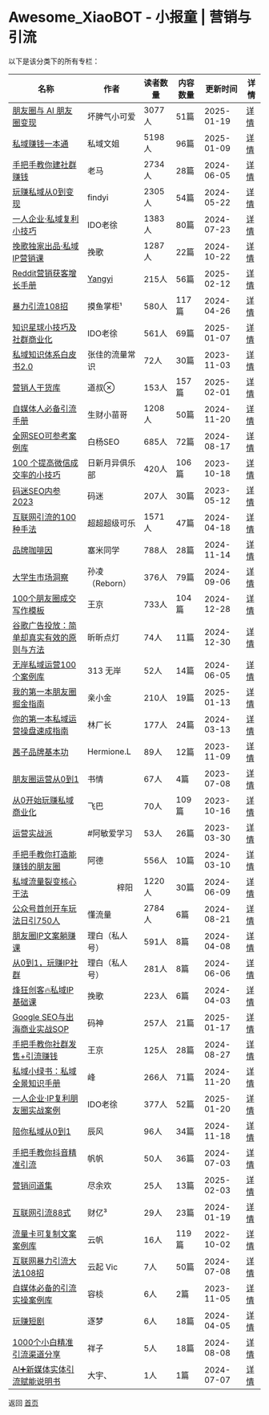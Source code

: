 # Awesome_XiaoBOT - 小报童 | 营销与引流

以下是该分类下的所有专栏：

| 名称 | 作者 | 读者数量 | 内容数量 | 更新时间 | 详情 |
|------|------|----------|----------|----------|------|
| [朋友圈与 AI 朋友圈变现](https://xiaobot.net/p/ying520323?refer=0b133df9-27dc-423b-8101-639049001c13) | 坏脾气小可爱 | 3077人 | 51篇 |  2025-01-19 | [详情](data/ying520323.md) |
| [私域赚钱一本通](https://xiaobot.net/p/kevin888?refer=0b133df9-27dc-423b-8101-639049001c13) | 私域文姐 | 5198人 | 96篇 |  2025-01-09 | [详情](data/kevin888.md) |
| [手把手教你建社群赚钱](https://xiaobot.net/p/laoma?refer=0b133df9-27dc-423b-8101-639049001c13) | 老马 | 2734人 | 28篇 |  2024-06-05 | [详情](data/laoma.md) |
| [玩赚私域从0到变现](https://xiaobot.net/p/1000009?refer=0b133df9-27dc-423b-8101-639049001c13) | findyi | 2305人 | 54篇 |  2024-05-22 | [详情](data/1000009.md) |
| [一人企业·私域复利小技巧](https://xiaobot.net/p/weixin?refer=0b133df9-27dc-423b-8101-639049001c13) | IDO老徐 | 1383人 | 80篇 |  2024-07-23 | [详情](data/weixin.md) |
| [挽歌独家出品·私域IP营销课](https://xiaobot.net/p/h15284641828?refer=0b133df9-27dc-423b-8101-639049001c13) | 挽歌 | 1287人 | 22篇 |  2024-10-22 | [详情](data/h15284641828.md) |
| [Reddit营销获客增长手册](https://xiaobot.net/p/reddit?refer=0b133df9-27dc-423b-8101-639049001c13) | [Yangyi](https://x.com/Yangyixxxx) | 215人 | 56篇 |  2025-02-12 | [详情](data/reddit.md) |
| [暴力引流108招](https://xiaobot.net/p/mysw001?refer=0b133df9-27dc-423b-8101-639049001c13) | 摸鱼掌柜¹ | 580人 | 117篇 |  2024-04-26 | [详情](data/mysw001.md) |
| [知识星球小技巧及社群商业化](https://xiaobot.net/p/shequn?refer=0b133df9-27dc-423b-8101-639049001c13) | IDO老徐 | 561人 | 69篇 |  2025-01-07 | [详情](data/shequn.md) |
| [私域知识体系白皮书2.0](https://xiaobot.net/p/siyuwiki?refer=0b133df9-27dc-423b-8101-639049001c13) | 张佳的流量常识 | 72人 | 30篇 |  2023-11-03 | [详情](data/siyuwiki.md) |
| [营销人干货库](https://xiaobot.net/p/daoshu?refer=0b133df9-27dc-423b-8101-639049001c13) | 道叔 | 153人 | 157篇 |  2025-02-01 | [详情](data/daoshu.md) |
| [自媒体人必备引流手册](https://xiaobot.net/p/MSk1888999?refer=0b133df9-27dc-423b-8101-639049001c13) | 生财小苗哥 | 1208人 | 50篇 |  2024-11-20 | [详情](data/MSk1888999.md) |
| [全网SEO可参考案例库](https://xiaobot.net/p/baiyang?refer=0b133df9-27dc-423b-8101-639049001c13) | 白杨SEO | 685人 | 72篇 |  2024-08-17 | [详情](data/baiyang.md) |
| [100 个提高微信成交率的小技巧](https://xiaobot.net/p/asdfghjkl?refer=0b133df9-27dc-423b-8101-639049001c13) | 日新月异俱乐部 | 420人 | 106篇 |  2023-10-18 | [详情](data/asdfghjkl.md) |
| [码迷SEO内参2023](https://xiaobot.net/p/seofood?refer=0b133df9-27dc-423b-8101-639049001c13) | 码迷 | 207人 | 30篇 |  2023-05-12 | [详情](data/seofood.md) |
| [互联网引流的100种手法](https://xiaobot.net/p/sjnm78?refer=0b133df9-27dc-423b-8101-639049001c13) | 超超超级可乐 | 1571人 | 47篇 |  2024-04-18 | [详情](data/sjnm78.md) |
| [品牌咖啡因](https://xiaobot.net/p/Brandaffeine?refer=0b133df9-27dc-423b-8101-639049001c13) | 塞米同学 | 788人 | 28篇 |  2024-11-14 | [详情](data/Brandaffeine.md) |
| [大学生市场洞察](https://xiaobot.net/p/xiaoyuan?refer=0b133df9-27dc-423b-8101-639049001c13) | 孙凌（Reborn） | 376人 | 79篇 |  2024-09-06 | [详情](data/xiaoyuan.md) |
| [100个朋友圈成交写作模板](https://xiaobot.net/p/xinsheng2020072?refer=0b133df9-27dc-423b-8101-639049001c13) | 王京 | 733人 | 104篇 |  2024-12-28 | [详情](data/xinsheng2020072.md) |
| [谷歌广告投放：简单却真实有效的原则与方法](https://xiaobot.net/p/google-ads?refer=0b133df9-27dc-423b-8101-639049001c13) | 昕昕点灯 | 74人 | 11篇 |  2024-12-30 | [详情](data/google-ads.md) |
| [无岸私域运营100个案例库](https://xiaobot.net/p/wuan2023?refer=0b133df9-27dc-423b-8101-639049001c13) | 313 无岸 | 52人 | 14篇 |  2024-06-05 | [详情](data/wuan2023.md) |
| [我的第一本朋友圈掘金指南](https://xiaobot.net/p/richmoments?refer=0b133df9-27dc-423b-8101-639049001c13) | 亲小金 | 210人 | 19篇 |  2025-01-13 | [详情](data/richmoments.md) |
| [你的第一本私域运营操盘速成指南](https://xiaobot.net/p/beastmkt?refer=0b133df9-27dc-423b-8101-639049001c13) | 林厂长 | 177人 | 24篇 |  2024-03-13 | [详情](data/beastmkt.md) |
| [茜子品牌基本功](https://xiaobot.net/p/LZXZ?refer=0b133df9-27dc-423b-8101-639049001c13) | Hermione.L | 89人 | 12篇 |  2023-11-09 | [详情](data/LZXZ.md) |
| [朋友圈运营从0到1](https://xiaobot.net/p/renmaimoney?refer=0b133df9-27dc-423b-8101-639049001c13) | 书情 | 67人 | 4篇 |  2023-07-08 | [详情](data/renmaimoney.md) |
| [从0开始玩赚私域商业化](https://xiaobot.net/p/eliwendy?refer=0b133df9-27dc-423b-8101-639049001c13) | 飞巴 | 70人 | 109篇 |  2023-10-16 | [详情](data/eliwendy.md) |
| [运营实战派](https://xiaobot.net/p/minzi0607?refer=0b133df9-27dc-423b-8101-639049001c13) | #阿敏爱学习 | 53人 | 26篇 |  2023-03-30 | [详情](data/minzi0607.md) |
| [手把手教你打造能赚钱的朋友圈](https://xiaobot.net/p/ade12345?refer=0b133df9-27dc-423b-8101-639049001c13) | 阿德 | 556人 | 10篇 |  2024-03-10 | [详情](data/ade12345.md) |
| [私域流量裂变核心干法](https://xiaobot.net/p/wy88888888?refer=0b133df9-27dc-423b-8101-639049001c13) | ㅤㅤㅤㅤ梓阳 | 1220人 | 30篇 |  2024-06-09 | [详情](data/wy88888888.md) |
| [公众号首创开车玩法日引750人](https://xiaobot.net/p/r666?refer=0b133df9-27dc-423b-8101-639049001c13) | 懂流量 | 2784人 | 6篇 |  2024-08-21 | [详情](data/r666.md) |
| [朋友圈IP文案躺赚课](https://xiaobot.net/p/lbpyqwa?refer=0b133df9-27dc-423b-8101-639049001c13) | 理白（私人号） | 591人 | 8篇 |  2024-04-08 | [详情](data/lbpyqwa.md) |
| [从0到1，玩赚IP社群](https://xiaobot.net/p/sqyyszy?refer=0b133df9-27dc-423b-8101-639049001c13) | 理白（私人号） | 281人 | 8篇 |  2024-06-06 | [详情](data/sqyyszy.md) |
| [烽狂创客🔥私域IP基础课](https://xiaobot.net/p/bilei?refer=0b133df9-27dc-423b-8101-639049001c13) | 挽歌 | 223人 | 6篇 |  2024-04-03 | [详情](data/bilei.md) |
| [Google SEO与出海商业实战SOP](https://xiaobot.net/p/googleseosop?refer=0b133df9-27dc-423b-8101-639049001c13) | 码神 | 257人 | 21篇 |  2025-01-17 | [详情](data/googleseosop.md) |
| [手把手教你社群发售+引流赚钱](https://xiaobot.net/p/wj0722?refer=0b133df9-27dc-423b-8101-639049001c13) | 王京 | 125人 | 28篇 |  2024-08-27 | [详情](data/wj0722.md) |
| [私域小绿书：私域全景知识手册](https://xiaobot.net/p/zhixiaoyunying?refer=0b133df9-27dc-423b-8101-639049001c13) | 峰 | 266人 | 71篇 |  2024-11-20 | [详情](data/zhixiaoyunying.md) |
| [一人企业·IP复利朋友圈实战案例](https://xiaobot.net/p/pyq?refer=0b133df9-27dc-423b-8101-639049001c13) | IDO老徐 | 377人 | 52篇 |  2025-01-20 | [详情](data/pyq.md) |
| [陪你私域从0到1](https://xiaobot.net/p/qingchen7762?refer=0b133df9-27dc-423b-8101-639049001c13) | 辰风 | 96人 | 34篇 |  2024-11-18 | [详情](data/qingchen7762.md) |
| [手把手教你抖音精准引流](https://xiaobot.net/p/fanfandushu?refer=0b133df9-27dc-423b-8101-639049001c13) | 帆帆 | 50人 | 36篇 |  2024-07-03 | [详情](data/fanfandushu.md) |
| [营销问道集](https://xiaobot.net/p/yingxiaobox?refer=0b133df9-27dc-423b-8101-639049001c13) | 尽余欢 | 25人 | 13篇 |  2025-02-03 | [详情](data/yingxiaobox.md) |
| [互联网引流88式](https://xiaobot.net/p/280812?refer=0b133df9-27dc-423b-8101-639049001c13) | 财亿³ | 29人 | 23篇 |  2024-01-19 | [详情](data/280812.md) |
| [流量卡可复制文案案例库](https://xiaobot.net/p/lf756490177?refer=0b133df9-27dc-423b-8101-639049001c13) | 云帆 | 16人 | 119篇 |  2022-10-02 | [详情](data/lf756490177.md) |
| [互联网暴力引流大法108招](https://xiaobot.net/p/yunqi888?refer=0b133df9-27dc-423b-8101-639049001c13) | 云起 Vic | 7人 | 50篇 |  2024-07-08 | [详情](data/yunqi888.md) |
| [自媒体必备的引流实操案例库](https://xiaobot.net/p/1210264841?refer=0b133df9-27dc-423b-8101-639049001c13) | 容棪 | 6人 | 2篇 |  2023-11-05 | [详情](data/1210264841.md) |
| [玩赚短剧](https://xiaobot.net/p/wzdj?refer=0b133df9-27dc-423b-8101-639049001c13) | 逐梦 | 6人 | 18篇 |  2024-04-05 | [详情](data/wzdj.md) |
| [1000个小白精准引流渠道分享](https://xiaobot.net/p/yinliu1000?refer=0b133df9-27dc-423b-8101-639049001c13) | 祥子 | 5人 | 18篇 |  2024-08-08 | [详情](data/yinliu1000.md) |
| [AI➕新媒体实体引流赋能说明书](https://xiaobot.net/p/Dayu101?refer=0b133df9-27dc-423b-8101-639049001c13) | 大宇、 | 1人 | 1篇 |  2024-07-07 | [详情](data/Dayu101.md) |


返回 [首页](../README.md)
